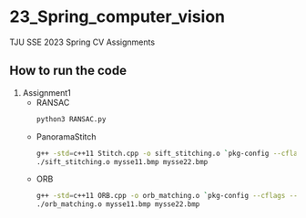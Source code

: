 # 23_Spring_computer_vision
 TJU SSE 2023 Spring CV Assignments
## How to run the code
1. Assignment1
    - RANSAC
        ```bash
        python3 RANSAC.py
        ```
    - PanoramaStitch
        ```bash
        g++ -std=c++11 Stitch.cpp -o sift_stitching.o `pkg-config --cflags --libs opencv4`
        ./sift_stitching.o mysse11.bmp mysse22.bmp
        ```
    - ORB
        ```bash
        g++ -std=c++11 ORB.cpp -o orb_matching.o `pkg-config --cflags --libs opencv4`
        ./orb_matching.o mysse11.bmp mysse22.bmp
        ```